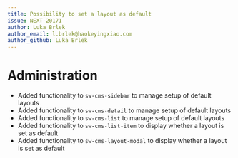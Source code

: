 ```yaml
---
title: Possibility to set a layout as default
issue: NEXT-20171
author: Luka Brlek
author_email: l.brlek@haokeyingxiao.com
author_github: Luka Brlek
---
```

# Administration
* Added functionality to `sw-cms-sidebar` to manage setup of default layouts
* Added functionality to `sw-cms-detail` to manage setup of default layouts
* Added functionality to `sw-cms-list` to manage setup of default layouts
* Added functionality to `sw-cms-list-item` to display whether a layout is set as default
* Added functionality to  `sw-cms-layout-modal` to display whether a layout is set as default
